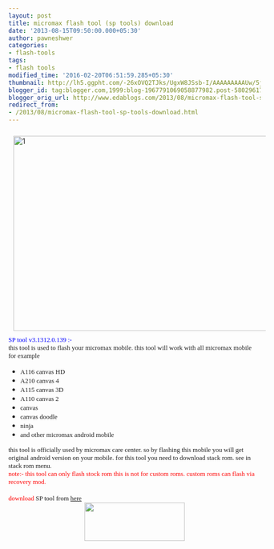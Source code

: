 ```yaml
---
layout: post
title: micromax flash tool (sp tools) download
date: '2013-08-15T09:50:00.000+05:30'
author: pawneshwer
categories:
- flash-tools
tags:
- flash tools
modified_time: '2016-02-20T06:51:59.285+05:30'
thumbnail: http://lh5.ggpht.com/-26xOVQ2TJks/UgxW8JSsb-I/AAAAAAAAAUw/5jmwzh2uzmI/s72-c/1_thumb%25255B2%25255D.jpg?imgmax=800
blogger_id: tag:blogger.com,1999:blog-1967791069058877982.post-5802961721309761200
blogger_orig_url: http://www.edablogs.com/2013/08/micromax-flash-tool-sp-tools-download.html
redirect_from:
- /2013/08/micromax-flash-tool-sp-tools-download.html
---
```


<div dir="ltr" style="text-align: left;" trbidi="on"><div dir="ltr" style="text-align: left;" trbidi="on"><a href="http://lh5.ggpht.com/-34bYewAtKTY/UgxW6gmOSuI/AAAAAAAAAUo/jKYNvrxvJ_E/s1600-h/1%25255B4%25255D.jpg"><img alt="1" border="0" height="390" src="http://lh5.ggpht.com/-26xOVQ2TJks/UgxW8JSsb-I/AAAAAAAAAUw/5jmwzh2uzmI/1_thumb%25255B2%25255D.jpg?imgmax=800" style="background-image: none; border-bottom: 0px; border-left: 0px; border-right: 0px; border-top: 0px; display: inline; height: 390px; margin: 10px; padding-left: 0px; padding-right: 0px; padding-top: 0px; width: 639px;" title="1" width="639" /></a><br /><span style="color: blue; font-family: Verdana; font-size: small;">SP tool v3.1312.0.139 :-</span><br /><span style="font-family: Verdana; font-size: small;">this tool is used to flash your micromax mobile. this tool will work with all micromax mobile for example </span><br /><ul><li><span style="font-family: Verdana; font-size: small;">A116 canvas HD</span></li><li><span style="font-family: Verdana; font-size: small;">A210 canvas 4</span></li><li><span style="font-family: Verdana; font-size: small;">A115 canvas 3D</span></li><li><span style="font-family: Verdana; font-size: small;">A110 canvas 2</span></li><li><span style="font-family: Verdana; font-size: small;">canvas</span></li><li><span style="font-family: Verdana; font-size: small;">canvas doodle</span></li><li><span style="font-family: Verdana; font-size: small;">ninja</span></li><li><span style="font-family: Verdana; font-size: small;">and other micromax android mobile</span></li></ul><span style="font-family: Verdana; font-size: small;">this tool is officially used by micromax care center. so by flashing this mobile you will get original android version on your mobile. for this tool you need to download stack rom. see in stack rom menu.</span><br /><span style="color: red; font-family: Verdana; font-size: small;">note:- this tool can only flash stock rom this is not for custom roms. custom roms can flash via recovery mod.</span><br /><br /><span style="font-family: Verdana; font-size: small;"><span style="color: red;">download</span> SP tool from </span><a class="raju" href="https://adf.ly/YxF86" target="_blank"><span style="font-family: Verdana; font-size: small;">here</span></a></div><div class="separator" style="clear: both; text-align: center;"><a href="https://adf.ly/YxFCM" imageanchor="1" style="margin-left: 1em; margin-right: 1em;" target="_blank"><img border="0" height="77" src="http://3.bp.blogspot.com/-aTA1RwFpPi4/UhENCo4o5II/AAAAAAAAAeE/TbU845fokRs/s200/big-download-button.png" width="200" /></a></div></div>
